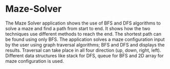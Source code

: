 # Maze-Solver
The Maze Solver application shows the use of BFS and DFS algorithms to solve a maze and find a path from start to end. It shows how the two techniques use different methods to reach the end. The shortest path can be found using only BFS. The application solves a maze configuration input by the user using graph traversal algorithms; BFS and DFS and displays the results. Traversal can take place in all four direction (up, down, right, left). Different data structures like stack for DFS, queue for BFS and 2D array for maze configuration is used.  
